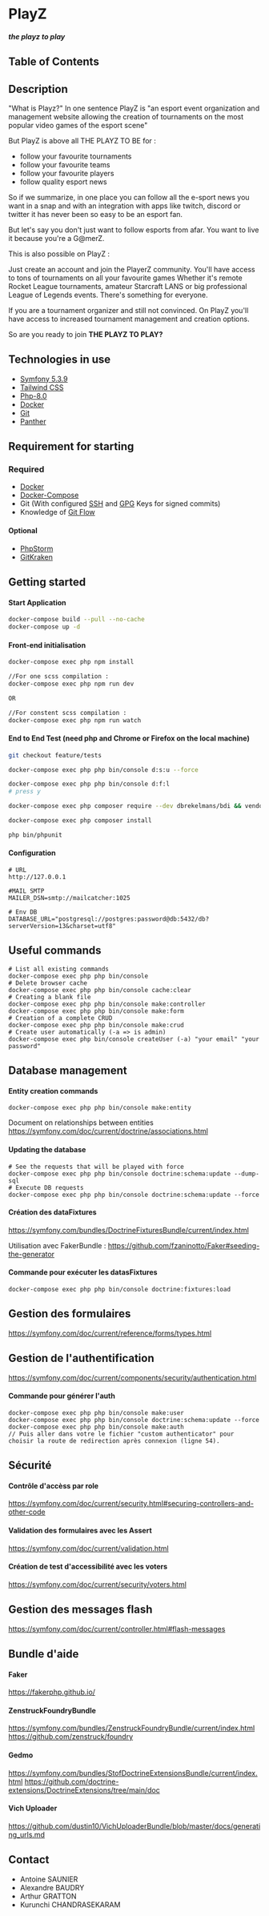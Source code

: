 # PlayZ
#### *the playz to play*

## Table of Contents


## Description 

"What is Playz?" In one sentence PlayZ is "an esport event organization and management website allowing the creation of tournaments on the most popular video games of the esport scene"

But PlayZ is above all THE PLAYZ TO BE for :

- follow your favourite tournaments
- follow your favourite teams
- follow your favourite players
- follow quality esport news

So if we summarize, in one place you can follow all the e-sport news you want in a snap and with an integration with apps like twitch, discord or twitter it has never been so easy to be an esport fan.

But let's say you don't just want to follow esports from afar. You want to live it because you're a G@merZ. 

This is also possible on PlayZ :

Just create an account and join the PlayerZ community. You'll have access to tons of tournaments on all your favourite games
Whether it's remote Rocket League tournaments, amateur Starcraft LANS or big professional League of Legends events. There's something for everyone.

If you are a tournament organizer and still not convinced. On PlayZ you'll have access to increased tournament management and creation options.

So are you ready to join **THE PLAYZ TO PLAY?**

## Technologies in use
- [Symfony 5.3.9](https://symfony.com/doc/5.2/index.html)
- [Tailwind CSS](https://tailwindcss.com/docs)
- [Php-8.0](https://www.php.net/manual-lookup.php?pattern=php+unit&scope=quickref)
- [Docker](https://docs.docker.com/)
- [Git](https://git-scm.com/doc)
- [Panther](https://github.com/symfony/panther)


## Requirement for starting

### Required

- [Docker](https://docs.docker.com/engine/install/)
- [Docker-Compose](https://docs.docker.com/compose/install/)
- Git (With configured [SSH](https://docs.github.com/en/authentication/connecting-to-github-with-ssh) and [GPG](https://docs.github.com/en/authentication/managing-commit-signature-verification/generating-a-new-gpg-key) Keys for signed commits)
- Knowledge of [Git Flow](https://www.atlassian.com/fr/git/tutorials/comparing-workflows/gitflow-workflow#:~:text=git%2Dflow%20est%20un%20outil,ex%C3%A9cuter%20brew%20install%20git%2Dflow%20.)

#### Optional

- [PhpStorm](https://www.jetbrains.com/fr-fr/phpstorm/download/#section=windows)
- [GitKraken](https://www.gitkraken.com/)

## Getting started

#### Start Application
```bash
docker-compose build --pull --no-cache
docker-compose up -d
```

#### Front-end initialisation
```bash
docker-compose exec php npm install

//For one scss compilation :
docker-compose exec php npm run dev

OR

//For constent scss compilation :
docker-compose exec php npm run watch
```

#### End to End Test (need php and Chrome or Firefox on the local machine)
```bash
git checkout feature/tests

docker-compose exec php php bin/console d:s:u --force

docker-compose exec php php bin/console d:f:l 
# press y

docker-compose exec php composer require --dev dbrekelmans/bdi && vendor/bin/bdi detect drivers

docker-compose exec php composer install

php bin/phpunit
```

#### Configuration
```text
# URL
http://127.0.0.1

#MAIL SMTP
MAILER_DSN=smtp://mailcatcher:1025

# Env DB
DATABASE_URL="postgresql://postgres:password@db:5432/db?serverVersion=13&charset=utf8"
```

## Useful commands
```
# List all existing commands 
docker-compose exec php php bin/console
# Delete browser cache
docker-compose exec php php bin/console cache:clear
# Creating a blank file
docker-compose exec php php bin/console make:controller
docker-compose exec php php bin/console make:form
# Creation of a complete CRUD
docker-compose exec php php bin/console make:crud
# Create user automatically (-a => is admin)
docker-compose exec php bin/console createUser (-a) "your email" "your password"
```

## Database management

#### Entity creation commands
```
docker-compose exec php php bin/console make:entity
```
Document on relationships between entities
https://symfony.com/doc/current/doctrine/associations.html

#### Updating the database
```
# See the requests that will be played with force
docker-compose exec php php bin/console doctrine:schema:update --dump-sql
# Execute DB requests
docker-compose exec php php bin/console doctrine:schema:update --force
```

#### Création des dataFixtures

https://symfony.com/bundles/DoctrineFixturesBundle/current/index.html

Utilisation avec FakerBundle : https://github.com/fzaninotto/Faker#seeding-the-generator

#### Commande pour exécuter les datasFixtures

```
docker-compose exec php php bin/console doctrine:fixtures:load
```

## Gestion des formulaires

https://symfony.com/doc/current/reference/forms/types.html

## Gestion de l'authentification

https://symfony.com/doc/current/components/security/authentication.html

#### Commande pour générer l'auth

```
docker-compose exec php php bin/console make:user
docker-compose exec php php bin/console doctrine:schema:update --force
docker-compose exec php php bin/console make:auth
// Puis aller dans votre le fichier "custom authenticator" pour choisir la route de redirection après connexion (ligne 54).
```

## Sécurité

#### Contrôle d'accèss par role
https://symfony.com/doc/current/security.html#securing-controllers-and-other-code

#### Validation des formulaires avec les Assert
https://symfony.com/doc/current/validation.html

#### Création de test d'accessibilité avec les voters
https://symfony.com/doc/current/security/voters.html

## Gestion des messages flash
https://symfony.com/doc/current/controller.html#flash-messages

## Bundle d'aide

#### Faker
https://fakerphp.github.io/

#### ZenstruckFoundryBundle
https://symfony.com/bundles/ZenstruckFoundryBundle/current/index.html
https://github.com/zenstruck/foundry

#### Gedmo
https://symfony.com/bundles/StofDoctrineExtensionsBundle/current/index.html
https://github.com/doctrine-extensions/DoctrineExtensions/tree/main/doc

#### Vich Uploader
https://github.com/dustin10/VichUploaderBundle/blob/master/docs/generating_urls.md

## Contact

- Antoine SAUNIER
- Alexandre BAUDRY
- Arthur GRATTON
- Kurunchi CHANDRASEKARAM
